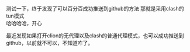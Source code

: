 ﻿测试一下，终于发现了可以百分百成功推送到github的方法
那就是采用clash的tun模式  
哈哈哈哈，开心

最近发现如果打开clion的无代理以及clash的普通代理模式，也可以成功推送到github，以前就不可以，不知道咋了。